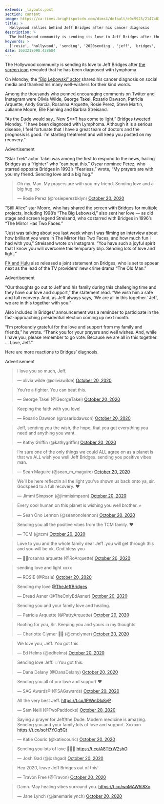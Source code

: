 ```yaml
--- 
extends: _layouts.post 
section: content 
image: https://ca-times.brightspotcdn.com/dims4/default/e0c9923/2147483647/strip/true/crop/5472x2873+0+161/resize/1200x630!/quality/90/?url=https%3A%2F%2Fcalifornia-times-brightspot.s3.amazonaws.com%2F00%2Fb2%2F65c1922941c0a6ee288b6ece7c20%2Fjeff-bridges.JPG 
title: > 
  Hollywood rallies behind Jeff Bridges after his cancer diagnosis 
description: > 
  The Hollywood community is sending its love to Jeff Bridges after the screen icon revealed that he has been diagnosed with lymphoma.— Kathy Griffin (@kathygriffin) October 20, 2020I’m sure one of the only things we could ALL agree on as a planet is that we ALL wish you well Jeff Bridges.— Ed Helms (@edhelms) October 20, 2020Sending love Jeff.— Dana Delany (@DanaDelany) October 20, 2020Sending you all of our love and support ❤️ — SAG Awards® (@SAGawards) October 20, 2020All the very best Jeff.Xoxoxo https://t.co/soH7YOq5Qt — Katie Couric (@katiecouric) October 20, 2020Sending you lots of love 🙏🙏🙏 https://t.co/A8TErW2shO — Josh Gad (@joshgad) October 20, 2020Hey 2020, leave Jeff Bridges out of this! 
keywords: > 
  ['rosie', 'hollywood', 'sending', '2020sending', 'jeff', 'bridges', 'cancer', 'diagnosis', '20', 'family', 'support', 'big', 'love', 'rallies'] 
date: 1603218098.428684 
--- 
```

<div><p>The Hollywood community is sending its love to Jeff Bridges after <a class="link" href="https://www.latimes.com/entertainment-arts/books/story/2019-11-15/jeff-bridges-pictures-volume-two">the screen icon</a> revealed that he has been diagnosed with lymphoma.</p><p>On Monday, the <a class="link" href="https://www.latimes.com/books/la-xpm-2013-jan-11-la-et-jc-the-dude-and-the-zen-master-riff-in-la-20130111-story.html">&#8220;Big Lebowski&#8221; actor</a> shared his cancer diagnosis on social media and thanked his many well-wishers for their kind words.</p><p>Among the thousands who penned encouraging comments on Twitter and Instagram were Olivia Wilde, George Takei, Rosario Dawson, Patricia Arquette, Andy Garcia, Rosanna Arquette, Rosie Perez, Steve Martin, Julianne Moore, Elle Fanning  and Barbra Streisand.</p><p>&#8220;As the Dude would say.. New S**T has come to light,&#8221; Bridges tweeted  Monday. &#8220;I have been diagnosed with Lymphoma. Although it is a serious disease, I feel fortunate that I have a great team of doctors and the prognosis is good. I&#8217;m starting treatment and will keep you posted on my recovery.&#8221;</p><p class="google-dfp-ad-caption">Advertisement</p>
    <p id="google-ad3fbcc298-a4fc-4649-8011-c6e19549e10d" class="google-dfp-ad injected">
        <p class="google-dfp-ad-placeholder"></p>
    </p>
<p>&#8220;Star Trek&#8221; actor Takei was among the first to respond to the news, hailing Bridges as a &#8220;fighter&#8221; who &#8220;can beat this.&#8221; Oscar nominee Perez, who starred opposite Bridges in 1993&#8217;s &#8220;Fearless,&#8221; wrote, &#8220;My prayers are with you my friend. Sending love and a big hug.&#8221;</p><blockquote class="twitter-tweet"><p lang="en" dir="ltr">Oh my. Man. My prayers are with you my friend. Sending love and a big hug. xo</p>&#8212; Rosie Perez (@rosieperezbklyn) <a href="https://twitter.com/rosieperezbklyn/status/1318342205539520517?ref_src=twsrc%5Etfw">October 20, 2020</a></blockquote>
 
<p>&#8220;Still Alice&#8221; star Moore, who has shared the screen with Bridges for multiple projects, including 1998&#8217;s &#8220;The Big Lebowski,&#8221; also sent her love &#8212; as did stage and screen legend Streisand, who costarred with Bridges in 1996&#8217;s &#8220;The Mirror Has Two Faces.&#8221;</p><p>&#8220;Just was talking about you last week when I was filming an interview about how brilliant you were in The Mirror Has Two Faces, and how much fun I had with you,&#8221; Streisand wrote on Instagram. &#8220;You have such a joyful spirit that I know you will overcome this temporary blip. Sending lots of love and light.&#8221;</p><p><a class="link" href="https://www.latimes.com/entertainment/envelope/cotown/la-et-ct-hulu-fx-licensing-streaming-deal-series-20141218-story.html">FX and Hulu</a> also released a joint statement on Bridges, who is set to appear next as the lead of the TV providers&#8217; new crime drama &#8220;The Old Man.&#8221;</p><p class="google-dfp-ad-caption">Advertisement</p>
    <p id="google-ad9b876aa3-7e9d-4855-ae14-056ee2b57e22" class="google-dfp-ad injected">
        <p class="google-dfp-ad-placeholder"></p>
    </p>
<p></p><p id="nativo_1"></p><p>&#8220;Our thoughts go out to Jeff and his family during this challenging time and they have our love and support,&#8221; the statement read. &#8220;We wish him a safe and full recovery. And, as Jeff always says, &#8216;We are all in this together.&#8217; Jeff, we are in this together with you.&#8221;</p><p>Also included in Bridges&#8217; announcement was a reminder to participate in the fast-approaching presidential election coming up next month.</p><p>&#8220;I&#8217;m profoundly grateful for the love and support from my family and friends,&#8221; he wrote. &#8220;Thank you for your prayers and well wishes. And, while I have you, please remember to go vote. Because we are all in this together. ... Love, Jeff.&#8221;</p><p>Here are more reactions to Bridges&#8217; diagnosis.</p><p class="google-dfp-ad-caption">Advertisement</p>
    <p id="google-adcbc342c9-0bc5-4999-9ee7-91268e94540d" class="google-dfp-ad injected">
        <p class="google-dfp-ad-placeholder"></p>
    </p>
<p></p><blockquote class="twitter-tweet"><p lang="en" dir="ltr">I love you so much, Jeff.</p>&#8212; olivia wilde (@oliviawilde) <a href="https://twitter.com/oliviawilde/status/1318453390288932866?ref_src=twsrc%5Etfw">October 20, 2020</a></blockquote>
 
<blockquote class="twitter-tweet"><p lang="en" dir="ltr">You&#8217;re a fighter. You can beat this.</p>&#8212; George Takei (@GeorgeTakei) <a href="https://twitter.com/GeorgeTakei/status/1318350055581966336?ref_src=twsrc%5Etfw">October 20, 2020</a></blockquote>
 
<blockquote class="twitter-tweet"><p lang="en" dir="ltr">Keeping the faith with you love!</p>&#8212; Rosario Dawson (@rosariodawson) <a href="https://twitter.com/rosariodawson/status/1318367074721333248?ref_src=twsrc%5Etfw">October 20, 2020</a></blockquote>
 
<blockquote class="twitter-tweet"><p lang="en" dir="ltr">Jeff, sending you the wish, the hope, that you get everything you need and anything you want.</p>&#8212; Kathy Griffin (@kathygriffin) <a href="https://twitter.com/kathygriffin/status/1318351409184530432?ref_src=twsrc%5Etfw">October 20, 2020</a></blockquote>
 
<blockquote class="twitter-tweet"><p lang="en" dir="ltr">I&#8217;m sure one of the only things we could ALL agree on as a planet is that we ALL wish you well Jeff Bridges. sending you positive vibes man.</p>&#8212; Sean Maguire (@sean_m_maguire) <a href="https://twitter.com/sean_m_maguire/status/1318344084512067585?ref_src=twsrc%5Etfw">October 20, 2020</a></blockquote>
 
<blockquote class="twitter-tweet"><p lang="en" dir="ltr">We&#8217;ll be here reflectin all the light you&#8217;ve shown us back onto ya, sir. Godspeed to a full recovery. &#10084;&#65039;</p>&#8212; Jimmi Simpson (@jimmisimpson) <a href="https://twitter.com/jimmisimpson/status/1318365062919196672?ref_src=twsrc%5Etfw">October 20, 2020</a></blockquote>
 
<blockquote class="twitter-tweet"><p lang="en" dir="ltr">Every cool human on this planet is wishing you well brother. &#9994;&#65039;</p>&#8212; Sean Ono Lennon (@seanonolennon) <a href="https://twitter.com/seanonolennon/status/1318432191739809792?ref_src=twsrc%5Etfw">October 20, 2020</a></blockquote>
 
<blockquote class="twitter-tweet"><p lang="en" dir="ltr">Sending you all the positive vibes from the TCM family. &#10084;&#65039;</p>&#8212; TCM (@tcm) <a href="https://twitter.com/tcm/status/1318372680681357313?ref_src=twsrc%5Etfw">October 20, 2020</a></blockquote>
 
<blockquote class="twitter-tweet"><p lang="en" dir="ltr">Love to you and the whole family dear Jeff  .you will get through this and you will be ok. God bless you</p>&#8212; &#9996;&#127996;rosanna arquette (@RoArquette) <a href="https://twitter.com/RoArquette/status/1318351520996286465?ref_src=twsrc%5Etfw">October 20, 2020</a></blockquote>
 
<blockquote class="twitter-tweet"><p lang="en" dir="ltr">sending love and light xxxx</p>&#8212; ROSIE (@Rosie) <a href="https://twitter.com/Rosie/status/1318404694268575745?ref_src=twsrc%5Etfw">October 20, 2020</a></blockquote>
 
<blockquote class="twitter-tweet"><p lang="en" dir="ltr">Sending my love <a href="https://twitter.com/TheJeffBridges?ref_src=twsrc%5Etfw">@TheJeffBridges</a></p>&#8212; Dread Asner (@TheOnlyEdAsner) <a href="https://twitter.com/TheOnlyEdAsner/status/1318372861208272896?ref_src=twsrc%5Etfw">October 20, 2020</a></blockquote>
 
<blockquote class="twitter-tweet"><p lang="en" dir="ltr">Sending you and your family love and healing.</p>&#8212; Patricia Arquette (@PattyArquette) <a href="https://twitter.com/PattyArquette/status/1318350724011597824?ref_src=twsrc%5Etfw">October 20, 2020</a></blockquote>
 
<blockquote class="twitter-tweet"><p lang="en" dir="ltr">Rooting for you, Sir. Keeping you and yours in my thoughts.</p>&#8212; Charlotte Clymer &#127987;&#65039;&#8205;&#127752; (@cmclymer) <a href="https://twitter.com/cmclymer/status/1318364286918533120?ref_src=twsrc%5Etfw">October 20, 2020</a></blockquote>
 
<blockquote class="twitter-tweet"><p lang="en" dir="ltr">We love you, Jeff. You got this.</p>&#8212; Ed Helms (@edhelms) <a href="https://twitter.com/edhelms/status/1318421345290526720?ref_src=twsrc%5Etfw">October 20, 2020</a></blockquote>
 
<blockquote class="twitter-tweet"><p lang="en" dir="ltr">Sending love Jeff. &#128165;You got this.</p>&#8212; Dana Delany (@DanaDelany) <a href="https://twitter.com/DanaDelany/status/1318349714123681792?ref_src=twsrc%5Etfw">October 20, 2020</a></blockquote>
 
<blockquote class="twitter-tweet"><p lang="en" dir="ltr">Sending you all of our love and support &#10084;&#65039;</p>&#8212; SAG Awards&#174; (@SAGawards) <a href="https://twitter.com/SAGawards/status/1318369948872310789?ref_src=twsrc%5Etfw">October 20, 2020</a></blockquote>
 
<blockquote class="twitter-tweet"><p lang="en" dir="ltr">All the very best Jeff. <a href="https://t.co/IPWmDIx8yP">https://t.co/IPWmDIx8yP</a></p>&#8212; Sam Neill (@TwoPaddocks) <a href="https://twitter.com/TwoPaddocks/status/1318436868724326405?ref_src=twsrc%5Etfw">October 20, 2020</a></blockquote>
 
<blockquote class="twitter-tweet"><p lang="en" dir="ltr">Saying a prayer for Jeff/the Dude. Modern medicine is amazing. Sending you and your family lots of love and support. Xoxoxo <a href="https://t.co/soH7YOq5Qt">https://t.co/soH7YOq5Qt</a></p>&#8212; Katie Couric (@katiecouric) <a href="https://twitter.com/katiecouric/status/1318374182086901761?ref_src=twsrc%5Etfw">October 20, 2020</a></blockquote>
 
<blockquote class="twitter-tweet"><p lang="en" dir="ltr">Sending you lots of love &#128591;&#128591;&#128591; <a href="https://t.co/A8TErW2shO">https://t.co/A8TErW2shO</a></p>&#8212; Josh Gad (@joshgad) <a href="https://twitter.com/joshgad/status/1318353033529421824?ref_src=twsrc%5Etfw">October 20, 2020</a></blockquote>
 
<blockquote class="twitter-tweet"><p lang="en" dir="ltr">Hey 2020, leave Jeff Bridges out of this!</p>&#8212; Travon Free (@Travon) <a href="https://twitter.com/Travon/status/1318366830935691265?ref_src=twsrc%5Etfw">October 20, 2020</a></blockquote>
 
<blockquote class="twitter-tweet"><p lang="en" dir="ltr">Damn. May healing vibes surround you. <a href="https://t.co/woMAW5I8Xo">https://t.co/woMAW5I8Xo</a></p>&#8212; Jane Lynch (@janemarielynch) <a href="https://twitter.com/janemarielynch/status/1318349055643152384?ref_src=twsrc%5Etfw">October 20, 2020</a></blockquote>
 
<p></p></div>